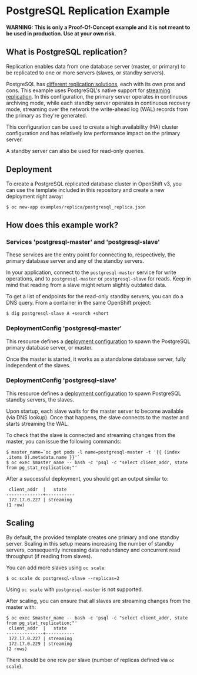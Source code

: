 # PostgreSQL Replication Example

**WARNING: This is only a Proof-Of-Concept example and it is not meant to be used in
production. Use at your own risk.**

## What is PostgreSQL replication?

Replication enables data from one database server (master, or primary) to be
replicated to one or more servers (slaves, or standby servers).

PostgreSQL has [different replication solutions](http://www.postgresql.org/docs/9.2/static/different-replication-solutions.html),
each with its own pros and cons.
This example uses PostgreSQL's native support for [streaming replication](http://www.postgresql.org/docs/9.2/static/warm-standby.html).
In this configuration, the primary server operates in continuous archiving mode,
while each standby server operates in continuous recovery mode, streaming over
the network the write-ahead log (WAL) records from the primary as they're
generated.

This configuration can be used to create a high availability (HA) cluster
configuration and has relatively low performance impact on the primary server.

A standby server can also be used for read-only queries.

## Deployment

To create a PostgreSQL replicated database cluster in OpenShift v3, you can use the template
included in this repository and create a new deployment right away:

```
$ oc new-app examples/replica/postgresql_replica.json
```

## How does this example work?

### Services 'postgresql-master' and 'postgresql-slave'

These services are the entry point for connecting to, respectively, the primary
database server and any of the standby servers.

In your application, connect to the `postgresql-master` service for write operations, and to `postgresql-master` or `postgresql-slave` for reads.
Keep in mind that reading from a slave might return slightly outdated data.

To get a list of endpoints for the read-only standby servers, you can do a DNS
query. From a container in the same OpenShift project:

```
$ dig postgresql-slave A +search +short
```

### DeploymentConfig 'postgresql-master'

This resource defines a [deployment configuration](https://docs.openshift.org/latest/architecture/core_concepts/deployments.html#deployments-and-deployment-configurations)
to spawn the PostgreSQL primary database server, or master.

Once the master is started, it works as a standalone database server, fully
independent  of the slaves.

### DeploymentConfig 'postgresql-slave'

This resource defines a [deployment configuration](https://docs.openshift.org/latest/architecture/core_concepts/deployments.html#deployments-and-deployment-configurations)
to spawn PostgreSQL standby servers, the slaves.

Upon startup, each slave waits for the master server to become available (via
DNS lookup). Once that happens, the slave connects to the master and starts
streaming the WAL.

To check that the slave is connected and streaming changes from the master,
you can issue the following commands:

```
$ master_name=`oc get pods -l name=postgresql-master -t '{{ (index .items 0).metadata.name }}'`
$ oc exec $master_name -- bash -c 'psql -c "select client_addr, state from pg_stat_replication;"'
```

After a successful deployment, you should get an output similar to:

```
 client_addr  |   state
--------------+-----------
 172.17.0.227 | streaming
(1 row)
```

## Scaling

By default, the provided template creates one primary and one standby server.
Scaling in this setup means increasing the number of standby servers,
consequently increasing data redundancy and concurrent read throughput (if
reading from slaves).

You can add more slaves using `oc scale`:

```
$ oc scale dc postgresql-slave --replicas=2
```

Using `oc scale` with `postgresql-master` is not supported.

After scaling, you can ensure that all slaves are streaming changes from the
master with:

```
$ oc exec $master_name -- bash -c 'psql -c "select client_addr, state from pg_stat_replication;"'
 client_addr  |   state
--------------+-----------
 172.17.0.227 | streaming
 172.17.0.229 | streaming
(2 rows)
```

There should be one row per slave (number of replicas defined via `oc scale`).
